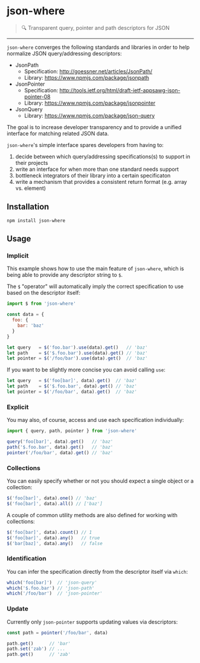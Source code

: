 # json-where

> :mag: Transparent query, pointer and path descriptors for JSON

---

`json-where` converges the following standards and libraries in order to help normalize JSON query/addressing descriptors:

 - JsonPath
   * Specification: http://goessner.net/articles/JsonPath/
   * Library: https://www.npmjs.com/package/jsonpath
 - JsonPointer
   * Specification: http://tools.ietf.org/html/draft-ietf-appsawg-json-pointer-08
   * Library: https://www.npmjs.com/package/jsonpointer
 - JsonQuery
   * Library: https://www.npmjs.com/package/json-query

The goal is to increase developer transparency and to provide a unified interface for matching related JSON data.

`json-where`'s simple interface spares developers from having to:

  1. decide between which query/addressing specifications(s) to support in their projects
  2. write an interface for when more than one standard needs support
  3. bottleneck integrators of their library into a certain specificaton
  4. write a mechanism that provides a consistent return format (e.g. array vs. element)

## Installation

`npm install json-where`

## Usage

### Implicit

This example shows how to use the main feature of `json-where`, which is being able to provide any descriptor string to `$`.

The `$` "operator" will automatically imply the correct specification to use based on the descriptor itself:

```javascript
import $ from 'json-where'

const data = {
  foo: {
    bar: 'baz'
  }
}

let query   = $('foo.bar').use(data).get()   // 'baz'
let path    = $('$.foo.bar').use(data).get() // 'baz'
let pointer = $('/foo/bar').use(data).get()  // 'baz'
```

If you want to be slightly more concise you can avoid calling `use`:

```javascript
let query   = $('foo[bar]', data).get()  // 'baz'
let path    = $('$.foo.bar', data).get() // 'baz'
let pointer = $('/foo/bar', data).get()  // 'baz'
```

### Explicit

You may also, of course, access and use each specification individually:

```javascript
import { query, path, pointer } from 'json-where'

query('foo[bar]', data).get()   // 'baz'
path('$.foo.bar', data).get()   // 'baz'
pointer('/foo/bar', data).get() // 'baz'
```

### Collections

You can easily specify whether or not you should expect a single object or a collection:

```javascript
$('foo[bar]', data).one() // 'baz'
$('foo[bar]', data).all() // ['baz']
```

A couple of common utility methods are also defined for working with collections:

```javascript
$('foo[bar]', data).count() // 1
$('foo[bar]', data).any()   // true
$('bar[baz]', data).any()   // false
```

### Identification

You can infer the specification directly from the descriptor itself via `which`:

```javascript
which('foo[bar]')  // 'json-query'
which('$.foo.bar') // 'json-path'
which('/foo/bar')  // 'json-pointer'
```

### Update

Currently only `json-pointer` supports updating values via descriptors:

```javascript
const path = pointer('/foo/bar', data)

path.get()      // 'bar'
path.set('zab') // ...
path.get()      // 'zab'
```
